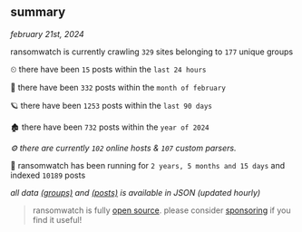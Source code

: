 
## summary
_february 21st, 2024_

ransomwatch is currently crawling `329` sites belonging to `177` unique groups

⏲ there have been `15` posts within the `last 24 hours`

🦈 there have been `332` posts within the `month of february`

🪐 there have been `1253` posts within the `last 90 days`

🏚 there have been `732` posts within the `year of 2024`

_⚙️ there are currently `102` online hosts & `107` custom parsers._

🦕 ransomwatch has been running for `2 years, 5 months and 15 days` and indexed `10189` posts

_all data  [(groups)](http://ransomwhat.telemetry.ltd/groups) and [(posts)](http://ransomwhat.telemetry.ltd/posts) is available in JSON (updated hourly)_

> ransomwatch is fully [open source](https://github.com/joshhighet/ransomwatch#ransomwatch--). please consider [sponsoring](https://github.com/sponsors/joshhighet) if you find it useful!
